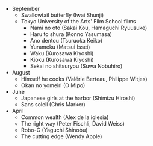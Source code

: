 
* September
  * Swallowtail butterfly (Iwai Shunji)
  * Tokyo University of the Arts' Film School films
    * Nami no oto (Sakai Kou, Hamaguchi Ryuusuke)
    * Haru to shura (Konno Yasumasa)
    * Ano dentou (Tsuruoka Keiko)
    * Yurameku (Matsui Issei)
    * Waku (Kurosawa Kiyoshi)
    * Kioku (Kurosawa Kiyoshi)
    * Sekai no shitsuryou (Suwa Nobuhiro)
* August
  * Himself he cooks (Valérie Berteau, Philippe Witjes)
  * Okan no yomeiri (O Mipo)
* June
  * Japanese girls at the harbor (Shimizu Hiroshi)
  * Sans soleil (Chris Marker)
* April
  * Common wealth (Alex de la iglesia)
  * The right way (Peter Fischli, David Weiss)
  * Robo-G (Yaguchi Shinobu)
  * The cutting edge (Wendy Apple)
